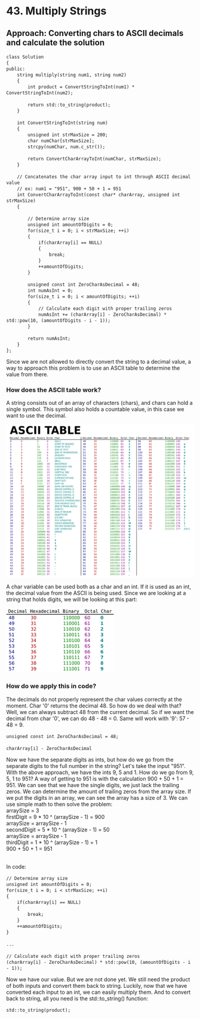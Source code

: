# 43. Multiply Strings

## Approach: Converting chars to ASCII decimals and calculate the solution


```
class Solution
{
public:
    string multiply(string num1, string num2)
    {
        int product = ConvertStringToInt(num1) * ConvertStringToInt(num2);      
        
        return std::to_string(product);
    }
    
    int ConvertStringToInt(string num)
    {
        unsigned int strMaxSize = 200;    
        char numChar[strMaxSize];
        strcpy(numChar, num.c_str());
            
        return ConvertCharArrayToInt(numChar, strMaxSize);
    }
    
    // Concatenates the char array input to int through ASCII decimal value
    // ex: num1 = "951", 900 + 50 + 1 = 951
    int ConvertCharArrayToInt(const char* charArray, unsigned int strMaxSize)
    {
        
        // Determine array size
        unsigned int amountOfDigits = 0;
        for(size_t i = 0; i < strMaxSize; ++i)
        {
            if(charArray[i] == NULL)
            {
                break;
            }
            ++amountOfDigits;
        }
        
        unsigned const int ZeroCharAsDecimal = 48;
        int numAsInt = 0;
        for(size_t i = 0; i < amountOfDigits; ++i)
        {
            // Calculate each digit with proper trailing zeros
            numAsInt += (charArray[i] - ZeroCharAsDecimal) * std::pow(10, (amountOfDigits - i - 1));
        }
        
        return numAsInt;
    }
};
```


Since we are not allowed to directly convert the string to a decimal value, a way to approach this problem is to use an ASCII table to determine the value from there.

### How does the ASCII table work? <br />
A string consists out of an array of characters (chars), and chars can hold a single symbol. This symbol also holds a countable value, in this case we want to use the
decimal.

![alt text](https://github.com/Tenebralus/LeetcodeAssignment/blob/main/Resources/ASCIITable1.png?raw=true)

A char variable can be used both as a char and an int. If it is used as an int, the decimal value from the ASCII is being used. Since we are looking at a string that holds digits, we will be looking at this part:

![alt text](https://github.com/Tenebralus/LeetcodeAssignment/blob/main/Resources/ASCIITable2.PNG?raw=true)

### How do we apply this in code? <br />
The decimals do not properly represent the char values correctly at the moment. Char '0' returns the decimal 48. So how do we deal with that? Well, we can always subtract 48 from the current decimal. So if we want the decimal from char '0', we can do 48 - 48 = 0. Same will work with '9': 57 - 48 = 9.

```
unsigned const int ZeroCharAsDecimal = 48;

charArray[i] - ZeroCharAsDecimal 
``` 

Now we have the separate digits as ints, but how do we go from the separate digits to the full number in the string? Let's take the input "951". With the above approach, we have the ints 9, 5 and 1. How do we go from 9, 5, 1 to 951? A way of getting to 951 is with the calculation 900 + 50 + 1 = 951. We can see that we have the single digits, we just lack the trailing zeros. We can determine the amount of trailing zeros from the array size. If we put the digits in an array, we can see the array has a size of 3. We can use simple math to then solve the problem: <br />
arraySize = 3 <br />
firstDigit =  9 * 10 ^ (arraySize - 1) = 900 <br />
arraySize =   arraySize - 1 <br />
secondDigit = 5 * 10 ^ (arraySize - 1) = 50 <br />
arraySize =   arraySize - 1 <br />
thirdDigit =  1 * 10 ^ (arraySize - 1) = 1 <br />
900 + 50 + 1 = 951 <br /><br />

In code: <br />
```
// Determine array size
unsigned int amountOfDigits = 0;
for(size_t i = 0; i < strMaxSize; ++i)
{
    if(charArray[i] == NULL)
    {
        break;
    }
    ++amountOfDigits;
}

...

// Calculate each digit with proper trailing zeros
(charArray[i] - ZeroCharAsDecimal) * std::pow(10, (amountOfDigits - i - 1));
```

Now we have our value. But we are not done yet. We still need the product of both inputs and convert them back to string. Luckily, now that we have converted each input to an int, we can easily multiply them. And to convert back to string, all you need is the std::to_string() function:

```
std::to_string(product);
```
